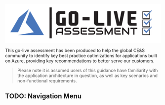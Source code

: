 [![Go-Live Assessment](/templates/media/golive-icon.png "Go-Live Assessment")](#)

This go-live assessment has been produced to help the global CE&S community to identify key best practice optimizations for applications built on Azure, providing key recommendations to better serve our customers.
 
> Please note it is assumed users of this guidance have familiarity with the application architecture in question, as well as key scenarios and non-functional requirements.

## TODO: Navigation Menu
